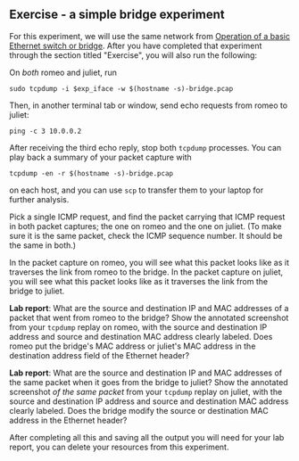 ## Exercise - a simple bridge experiment

For this experiment, we will use the same network from [Operation of a basic Ethernet switch or bridge](https://witestlab.poly.edu/blog/basic-ethernet-switch-operation/). After you have completed that experiment through the section titled "Exercise", you will also run the following:


On *both* romeo and juliet, run

```
sudo tcpdump -i $exp_iface -w $(hostname -s)-bridge.pcap
```

Then, in another terminal tab or window, send echo requests from romeo to juliet:

```
ping -c 3 10.0.0.2
```

After receiving the third echo reply, stop both `tcpdump` processes. You can play back a summary of your packet capture with

```
tcpdump -en -r $(hostname -s)-bridge.pcap
```

on each host, and you can use `scp` to transfer them to your laptop for further analysis. 


Pick a single ICMP request, and find the packet carrying that ICMP request in both packet captures; the one on romeo and the one on juliet. (To make sure it is the same packet, check the ICMP sequence number. It should be the same in both.)

In the packet capture on romeo, you will see what this packet looks like as it traverses the link from romeo to the bridge. In the packet capture on juliet, you will see what this packet looks like as it traverses the link from the bridge to juliet.

**Lab report**: What are the source and destination IP and MAC addresses of a packet that went from romeo to the bridge? Show the annotated screenshot from your `tcpdump` replay on romeo, with the source and destination IP address and source and destination MAC address clearly labeled. Does romeo put the bridge's MAC address or juliet's MAC address in the destination address field of the Ethernet header?

**Lab report**: What are the source and destination IP and MAC addresses of the same packet when it goes from the bridge to juliet? Show the annotated screenshot *of the same packet* from your `tcpdump` replay on juliet, with the source and destination IP address and source and destination MAC address clearly labeled. Does the bridge modify the source or destination MAC address in the Ethernet header?

After completing all this and saving all the output you will need for your lab report, you can delete your resources from this experiment. 
